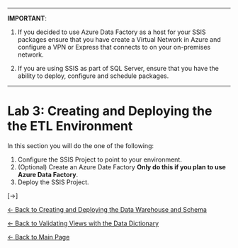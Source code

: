﻿**************************************************************************************************************************************************************************************** 
**IMPORTANT**:  

1. If you decided to use Azure Data Factory as a host for your SSIS packages ensure that you have create a Virtual Network in Azure and configure a VPN or Express that connects to on your on-premises network.

2. If you are using SSIS as part of SQL Server, ensure that you have the ability to deploy, configure and schedule packages.
**************************************************************************************************************************************************************************************** 


# Lab 3:  Creating and Deploying the the ETL Environment

In this section you will do the one of the following:
1. Configure the SSIS Project to point to your environment.
2. (Optional) Create an Azure Date Factory **Only do this if you plan to use Azure Data Factory**.  
3. Deploy the SSIS Project.


[->]

[<- Back to Creating and Deploying the Data Warehouse and Schema](https://github.com/pleblanc72/Insights-in-a-Day/tree/master/2%20-%20Lab%202%20Creating%20and%20Deploying%20the%20Data%20Warehouse%20and%20Schema)

[<- Back to Validating Views with the Data Dictionary](https://github.com/pleblanc72/Insights-in-a-Day/tree/master/1%20-%20Lab%201%20Validating%20Data%20Dictionary)

[<- Back to Main Page](https://github.com/pleblanc72/Insights-in-a-Day)